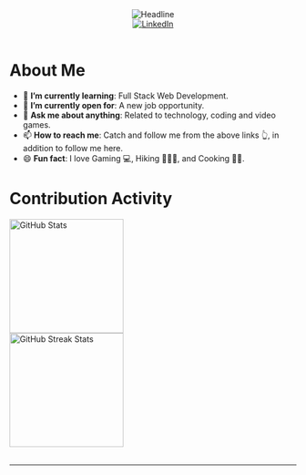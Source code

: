 <!-- 
**MohamadSakr96/MohamadSakr96** is a ✨ _special_ ✨ repository because its `README.md` (this file) appears on your GitHub profile.

Here are some ideas to get you started:

- 🔭 I’m currently working on ...
- 🌱 I’m currently learning ...
- 👯 I’m looking to collaborate on ...
- 🤔 I’m looking for help with ...
- 💬 Ask me about ...
- 📫 How to reach me: ...
- 😄 Pronouns: ...
- ⚡ Fun fact: ...

 -->
 
 <div>
    <div align=center>
        <img src="https://readme-typing-svg.herokuapp.com?color=%2FA4FF44&size=32&center=true&vCenter=true&width=600&height=50&lines=Hi+there+I'm+Mohamad+%F0%9F%91%8B;Full-stack+Developer;Problem+Solver;Tech+Enthusiast" alt="Headline" />
    </div>
    <div align=center>
        <a href="https://www.linkedin.com/in/MohamadSakr96/"><img src="https://img.shields.io/badge/Linkedin-0077b5?style=flat&logo=linkedin" alt="LinkedIn" /></a>
    </div>
    <div align=left>
        <br>
        <h1>About Me</h1>
        <ul>
            <li>🌱 <b>I’m currently learning</b>: Full Stack Web Development.</li>
            <li>🤔 <b>I’m currently open for</b>: A new job opportunity.</li>
            <li>💬 <b>Ask me about anything</b>: Related to technology, coding and video games.</li>
            <li>📫 <b>How to reach me</b>: Catch and follow me from the above links 👆, in addition to follow me here.</li>
            <li>😄 <b>Fun fact</b>: I love Gaming 💻, Hiking 🌄🚶‍♂️, and Cooking 👨‍🍳.</li>
        </ul>
    </div>
    <div align=left>
        <h1>Contribution Activity</h1>
        <img src="https://github-readme-stats.vercel.app/api?username=MohamadSakr96&title_color=6FDA44&text_color=FFFFFF&show_icons=true&icon_color=6FDA44&include_all_commits=true&count_private=true&theme=dark" alt="GitHub Stats" height="200" />
        <br>
        <img src="https://github-readme-streak-stats.herokuapp.com/?user=MohamadSakr96&theme=dark&date_format=j%20M%5B%20Y%5D&currStreakLabel=6FDA44&fire=6FDA44&ring=6FDA44" alt="GitHub Streak Stats" height="200" />
        <br>
        <br>
    </div>
</div>

------

